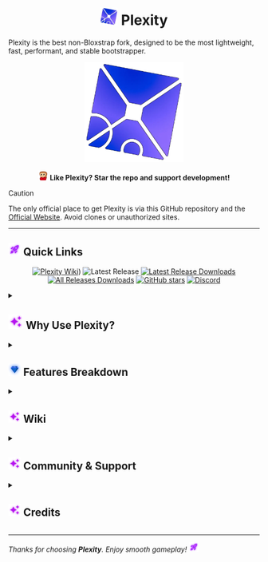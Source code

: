 <h1 align="center">
  <img src="https://github.com/KloBraticc/Plexity/blob/main/Images/plexityv2.png" width="35" height="35"> Plexity
</h1>

Plexity is the best non-Bloxstrap fork, designed to be the most lightweight, fast, performant, and stable bootstrapper.

<p align="center">
  <img src="https://github.com/KloBraticc/Plexity/blob/main/Images/plexityv2.png" alt="Plexity Logo" height="200">
</p>

<p align="center"><strong>
  <img src="https://github.com/KloBraticc/Plexity/blob/main/Images/emojis/love.png" width="20"> Like Plexity? Star the repo and support development!
</strong></p>

> [!CAUTION]
> The only official place to get Plexity is via this GitHub repository and the [Official Website](https://discord.gg/rGdPF82Tmf). Avoid clones or unauthorized sites.

---

<h2>
  <img src="https://github.com/KloBraticc/Plexity/blob/main/Images/emojis/IconPinkRocket.png" width="25"> Quick Links
</h2>

<div align="center">

[![Plexity Wiki](https://img.shields.io/badge/Plexity-Wiki-purple)](https://discord.gg/rGdPF82Tmf))
![Latest Release](https://img.shields.io/github/release/KloBraticc/Plexity.svg)
[![Latest Release Downloads](https://img.shields.io/github/downloads/KloBraticc/Plexity/latest/total.svg)](https://discord.gg/rGdPF82Tmf)
[![All Releases Downloads](https://img.shields.io/github/downloads/KloBraticc/Plexity/total.svg)](https://discord.gg/rGdPF82Tmf)
[![GitHub stars](https://img.shields.io/github/stars/KloBraticc/Plexity?style=social)]()
[![Discord](https://img.shields.io/discord/1388222191937523762?label=Discord&color=5865F2&logo=discord&logoColor=white)](https://discord.gg/rGdPF82Tmf)

</div>

<details>
  <summary><h2><img src="https://github.com/KloBraticc/Plexity/blob/main/Images/emojis/IconPinkStars.png" width="30"> Why Use Plexity?</h2></summary>

- ⚡ **Faster Boot Times** – Slim, optimized launcher core.
- 🧩 **Patching System** – Inject custom logic into the client.
- 🛡 **Safe & Non-Invasive** – Leaves your Roblox install untouched.
- 🧪 **Developer Tools** – Dev mode, verbose logs, patch logs, and more.
- 🚫 **Update Control** – Skip forced updates when needed.
- 🛠 **API Switcher** – Modify the API install branch on launch.

</details>

<details>
  <summary><h2>
    <img src="https://github.com/KloBraticc/Plexity/blob/main/Images/emojis/IconSapphire.png" width="25"> Features Breakdown
</h2></summary>

<h3>🔌 Integrations</h3>

- **Plexity RPC** – A custom Plexity RPC.
- **HomePage** – Install Mods with only 1 click and Launch.
- **Full Bloxshade Support (WIP)** – Use the Work in Progress Bloxshade our team works on daily.
- **Sound Customization** – Use the Different Roblox Sounds.
- **Custom Cursor** – Use your own Custom Cursor For Roblox.
- **Display Resolution** – Change your display resolution, use stretch res, and more.
- **Plugins** – Install or create your own plugins to enhance Plexity/Roblox.
- **Multi-Instance Support** – Open multiple Roblox clients with ease.
- **Disable RobloxCrashHandler** – Disables RobloxCrashHandler a Process that runs in the background with Roblox.
- **Disable CPU 0** – Disables CPU-0 on Roblox.
- **Limit CPU Affinity** – Limits the Amount of CPU Cores that Roblox uses so your GPU takes over.
- **Launch with Roblox** – Launch Anything with Roblox.
- **Disable AutoUpdates** – Prevent Roblox from Updating to new versions.
- **Log Generator** – Export logs for debugging or support.
- **Globle Roblox Settings** – Customize Globle Robloxs Settings.
- **Keep Plexity Open** – Option to prevent Plexity from closing when Roblox launches.
- **Advanced Debug** – View detailed debug logs while using the launcher.
- **Reset Settings to Defualt** – Be able to reset plexitys Settings.
- **Lists** – View Lists Posted by others and you can upload your own.
- **Hub** – View CustomBackgrounds Posted by others and you can also upload your own.
- **Tweaks Page** – Access over 50+ PC tweaks to optimize your system.
- **CDN/Fallback Logic** – Automatically repairs broken updates.

---

<h3>🧠 Smart Utilities</h3>

- **Patch Queue System** – Apply multiple patches at once.
- **Memory Clean Mode** – Reduce RAM usage by cleaning temp logs.
- **Memory Optimizer** – Auto-optimizes Plexity during high memory usage.
- **Config Snapshots** – Save and restore your full configuration.
- **Games Page** – Launch Roblox Thro the games page.
- **Index** – Checks if Vaild or Invaild.
- **Date** – Shows Date ofc.
- **Backups** – Create Fflag Backups.
- **Auto Saving** – Plexity Auto Saves Settings every 60s can be disabled.
- **Session Tracking** – Monitor when and how the client was launched.

---

<h3>⚙️ Bootstrap Control</h3>

- **API Selection** – Choose which API Plexity uses to install Roblox.
- **Pane UI Customization** – Customize the layout of the user interface.
- **Run as Admin** – Launch Roblox as Admin.
- **Launch Delay** – Control when Roblox starts after Plexity launches.
- **Roblox Priority** – Adjust Roblox process priority to reduce performance bottlenecks.

---

<h3>🎨 UI & Theming</h3>
- **Custom Backgrounds** – Add Custom Backgrounds to use on Plexity Itself!

</details>

<details>
  <summary><h2>
    <img src="https://github.com/KloBraticc/Plexity/blob/main/Images/emojis/IconPinkStars.png" width="25"> Wiki
</h2></summary>

  <div align="center">
    <h3>https://plexitywiki.netlify.app/</h3>
  </div>

---

**The official wiki for Plexity. The Plexity Wiki is for everything related to Plexity a minimal, no-bloat alternative to Bloxstrap. It provides help and issues/problems tailored for users who want full control without the clutter. Whether you're just getting started or fine-tuning every detail, this wiki is your go-to resource for all things Plexity.**

</details>

<details>
  <summary><h2>
    <img src="https://github.com/KloBraticc/Plexity/blob/main/Images/emojis/IconPinkStars.png" width="25"> Community & Support
  </h2></summary>

- 💬 **Join our Discord:** [Plexity Server](https://discord.gg/rGdPF82Tmf) for support, updates, and community chat.
- ⭐ **Star this repo:** Your support helps keep the project going.

</details>

<details>
  <summary><h2> 
    <img src="https://github.com/KloBraticc/Plexity/blob/main/Images/emojis/IconPinkStars.png" width="25"> Credits
</h2></summary>

<h3>👨‍💻 Core Devs</h3>

- **[Bratic](https://discord.gg/rGdPF82Tmf)** – Creator/Owner
- **[Midka](https://discord.gg/rGdPF82Tmf)** – Co-Owner/FFlags
- **[Akhil](https://discord.gg/rGdPF82Tmf)** – FFlags/Github manager
- **[Luci](https://discord.gg/rGdPF82Tmf)** – UI

</details>

---

*Thanks for choosing **Plexity**. Enjoy smooth gameplay! <img src="https://github.com/KloBraticc/Plexity/blob/main/Images/emojis/IconPinkRocket.png" width="20">*
